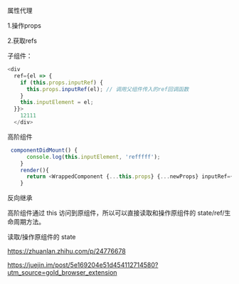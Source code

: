 

属性代理

1.操作props

2.获取refs

子组件：
```js
<div 
  ref={el => {
    if (this.props.inputRef) {
      this.props.inputRef(el); // 调用父组件传入的ref回调函数
    }
    this.inputElement = el;
  }}>
    12111
  </div>
```
高阶组件
```js
 componentDidMount() {
      console.log(this.inputElement, 'refffff');
    }
    render(){
      return <WrappedComponent {...this.props} {...newProps} inputRef={(el)=>{this.inputElement = el}}/>
    }
```


反向继承


高阶组件通过 this 访问到原组件，所以可以直接读取和操作原组件的 state/ref/生命周期方法。

读取/操作原组件的 state


https://zhuanlan.zhihu.com/p/24776678


https://juejin.im/post/5e169204e51d454112714580?utm_source=gold_browser_extension



